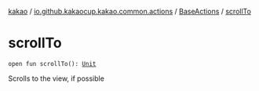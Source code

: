 [kakao](../../index.md) / [io.github.kakaocup.kakao.common.actions](../index.md) / [BaseActions](index.md) / [scrollTo](./scroll-to.md)

# scrollTo

`open fun scrollTo(): `[`Unit`](https://kotlinlang.org/api/latest/jvm/stdlib/kotlin/-unit/index.html)

Scrolls to the view, if possible

